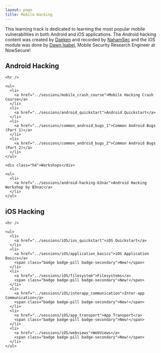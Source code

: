 ```yaml
---
layout: page
title: Mobile Hacking
---
```


This learning track is dedicated to learning the most popular mobile vulnerabilities in both Android and iOS applications. The Android hacking content was created by [Daeken](https://twitter.com/daeken) and recorded by [NahamSec](https://twitter.com/NahamSec) and the iOS module was done by [Dawn Isabel](https://twitter.com/dawnisabel), Mobile Security Research Engineer at NowSecure!

<div class="row">
  <div class="col-md-6">
    <h2>Android Hacking</h2>

    <hr />

    <ul>
      <li>
        <a href="../sessions/mobile_crash_course">Mobile Hacking Crash Course</a>
      </li>
      <li>
        <a href="../sessions/android_quickstart">Android Quickstart</a>
      </li>
      <li>
        <a href="../sessions/common_android_bugs_1">Common Android Bugs (Part 1)</a>
      </li>
      <li>
        <a href="../sessions/common_android_bugs_2">Common Android Bugs (Part 2)</a>
      </li>
    </ul>

    <div class="h4">Workshops</div>

    <ul>
      <li>
        <a href="../sessions/android-hacking-b3nac">Android Hacking Workshop by B3nac</a>
      </li>
    </ul>
  </div>

  <div class="col-md-6">
    <h2>iOS Hacking</h2>

    <hr />

    <ul>
      <li>
        <a href="../sessions/iOS/ios_quickstart">iOS Quickstart</a>
      </li>
      <li>
        <a href="../sessions/iOS/application_basics">iOS Application Basics</a>
        <span class="badge badge-pill badge-secondary">New!</span>
      </li>
      <li>
        <a href="../sessions/iOS/filesystem">Filesystems</a>
        <span class="badge badge-pill badge-secondary">New!</span>
      </li>
      <li>
        <a href="../sessions/iOS/interapp_communication">Inter-app Communication</a>
        <span class="badge badge-pill badge-secondary">New!</span>
      </li>
      <li>
        <a href="../sessions/iOS/app_transport">App Transport</a>
        <span class="badge badge-pill badge-secondary">New!</span>
      </li>
      <li>
        <a href="../sessions/iOS/webviews">WebViews</a>
        <span class="badge badge-pill badge-secondary">New!</span>
      </li>
    </ul>
  </div>
</div>
